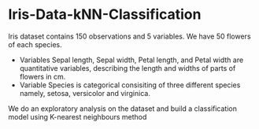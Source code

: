 # Iris-Data-kNN-Classification

Iris dataset contains 150 observations and 5 variables. We have 50 flowers of each species.

- Variables Sepal length, Sepal width, Petal length, and Petal width are quantitative variables, describing the length and widths of parts of flowers in cm.
- Variable Species is categorical consisiting of three different species namely, setosa, versicolor and virginica.

We do an exploratory analysis on the dataset and build a classification model using K-nearest neighbours method
